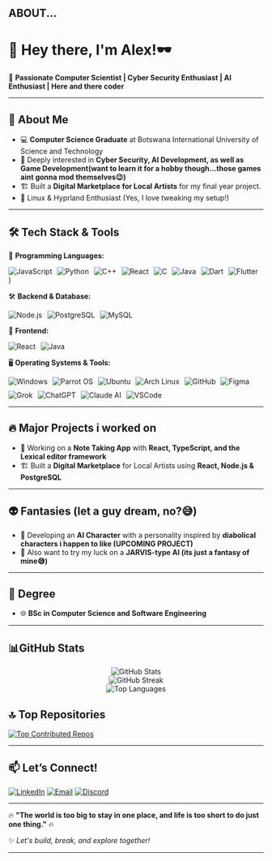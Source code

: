 ## **ABOUT...**

# 👋 Hey there, I'm Alex!🕶️

🚀 **Passionate Computer Scientist | Cyber Security Enthusiast | AI Enthusiast | Here and there coder**

---

## 🌟 **About Me**

- 💻 **Computer Science Graduate** at Botswana International University of Science and Technology
- 🔐 Deeply interested in **Cyber Security, AI Development, as well as Game Development(want to learn it for a hobby though...those games aint gonna mod themselves😉)**
- 🏗️ Built a **Digital Marketplace for Local Artists** for my final year project.
- 🐧 Linux & Hyprland Enthusiast (Yes, I love tweaking my setup!)

---

## 🛠️ **Tech Stack & Tools**

🚀 **Programming Languages:**  
<div style="display: flex; gap: 10px; flex-wrap: wrap;">
  <img src="https://img.shields.io/badge/JavaScript-F7DF1E?style=for-the-badge&logo=javascript&logoColor=black" alt="JavaScript">
  <img src="https://img.shields.io/badge/Python-3776AB?style=for-the-badge&logo=python&logoColor=white" alt="Python">
  <img src="https://img.shields.io/badge/C++-00599C?style=for-the-badge&logo=cplusplus&logoColor=white" alt="C++">
  <img src="https://img.shields.io/badge/React-61DAFB?style=for-the-badge&logo=react&logoColor=black" alt="React">
  <img src="https://img.shields.io/badge/C-03599C?style=for-the-badge&logo=c&logoColor=white" alt="C">
  <img src="https://img.shields.io/badge/Java-007396?style=for-the-badge&logo=java&logoColor=white" alt="Java">
  <img src="https://img.shields.io/badge/Dart-0175C2?style=for-the-badge&logo=dart&logoColor=white" alt="Dart">
  <img src="https://img.shields.io/badge/Flutter-02569B?style=for-the-badge&logo=flutter&logoColor=white" alt="Flutter">
</div>)  

🛠️ **Backend & Database:**  
<div style="display: flex; gap: 10px; flex-wrap: wrap;">
  <img src="https://img.shields.io/badge/Node.js-43853D?style=for-the-badge&logo=node.js&logoColor=white" alt="Node.js">
  <img src="https://img.shields.io/badge/PostgreSQL-316192?style=for-the-badge&logo=postgresql&logoColor=white" alt="PostgreSQL">
  <img src="https://img.shields.io/badge/MySQL-316192?style=for-the-badge&logo=mysql&logoColor=white" alt="MySQL">
</div>

🎨 **Frontend:**  
<div style="display: flex; gap: 10px; flex-wrap: wrap;">
  <img src="https://img.shields.io/badge/React-61DAFB?style=for-the-badge&logo=react&logoColor=black" alt="React">
  <img src="https://img.shields.io/badge/Java-007396?style=for-the-badge&logo=java&logoColor=white" alt="Java">
</div>

🖥️ **Operating Systems & Tools:**  
<div style="display: flex; gap: 10px; flex-wrap: wrap;">
  <img src="https://img.shields.io/badge/Windows-1793D1?style=for-the-badge&logo=windows&logoColor=white" alt="Windows">
  <img src="https://img.shields.io/badge/Parrot%20OS-1793D1?style=for-the-badge&logo=linux&logoColor=white" alt="Parrot OS">
  <img src="https://img.shields.io/badge/Ubuntu-E95420?style=for-the-badge&logo=ubuntu&logoColor=white" alt="Ubuntu">
  <img src="https://img.shields.io/badge/Arch_Linux-1793D1?style=for-the-badge&logo=arch-linux&logoColor=white" alt="Arch Linux">
  <img src="https://img.shields.io/badge/GitHub-181717?style=for-the-badge&logo=github&logoColor=white" alt="GitHub">
  <img src="https://img.shields.io/badge/Figma-F24E1E?style=for-the-badge&logo=figma&logoColor=white" alt="Figma">
  <img src="https://img.shields.io/badge/Grok-10A37F?style=for-the-badge&logo=hackthebox&logoColor=white" alt="Grok">
  <img src="https://img.shields.io/badge/ChatGPT-10A37F?style=for-the-badge&logo=openai&logoColor=white" alt="ChatGPT">
  <img src="https://img.shields.io/badge/Claude%20AI-FFB300?style=for-the-badge&logo=claude&logoColor=black" alt="Claude AI">
  <img src="https://img.shields.io/badge/VS%20Code-007ACC?style=for-the-badge&logo=visual-studio-code&logoColor=white" alt="VSCode">
</div>

---

## 🔥 **Major Projects i worked on**

- 📝 Working on a **Note Taking App** with **React, TypeScript, and the Lexical editor framework**
- 🏗️ Built a **Digital Marketplace** for Local Artists using **React, Node.js & PostgreSQL**

---

## 👽 **Fantasies (let a guy dream, no?😅)**

- 🤖 Developing an **AI Character** with a personality inspired by **diabolical characters i happen to like (UPCOMING PROJECT)**
- 🤖 Also want to try my luck on a **JARVIS-type AI (its just a fantasy of mine😅)**

---

## 🎯 **Degree**

- 🌐 **BSc in Computer Science and Software Engineering**

---

## 📊**GitHub Stats**

<div align="center">
  <img src="https://github-readme-stats.vercel.app/api?username=alex-marumo&theme=tokyonight&hide_border=false&include_all_commits=true&count_private=true" alt="GitHub Stats" />
  <br/>
  <img src="https://github-readme-streak-stats.herokuapp.com/?user=alex-marumo&theme=tokyonight&hide_border=false" alt="GitHub Streak" />
  <br/>
  <img src="https://github-readme-stats.vercel.app/api/top-langs/?username=alex-marumo&theme=tokyonight&hide_border=false&include_all_commits=true&count_private=true&layout=compact" alt="Top Languages" />
</div>

## 🔝 **Top Repositories**

[![Top Contributed Repos](https://github-contributor-stats.vercel.app/api?username=alex-marumo&limit=5&theme=tokyonight&combine_all_yearly_contributions=true)](https://github.com/alex-marumo)

---

## 📫 **Let’s Connect!**

[![LinkedIn](https://img.shields.io/badge/LinkedIn-%230077B5.svg?logo=linkedin&logoColor=white)](https://linkedin.com/in/alex-marumo)
[![Email](https://img.shields.io/badge/Email-D14836?logo=gmail&logoColor=white)](mailto:alexmarumo16@gmail.com)
[![Discord](https://img.shields.io/badge/Discord-%237289DA.svg?logo=discord&logoColor=white)](https://discord.gg/alex-marumo)

---

🔥 **"The world is too big to stay in one place, and life is too short to do just one thing."** 🔥

✨ _Let's build, break, and explore together!_

---